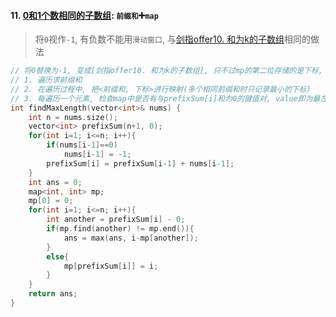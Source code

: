 #### 11. [0和1个数相同的子数组](https://leetcode.cn/problems/A1NYOS/): `前缀和`➕`map`

> 将`0`视作`-1`, 有负数不能用`滑动窗口`, 与[剑指offer10. 和为k的子数组](/%E5%89%91%E6%8C%87offer/10.%20%E5%92%8C%E4%B8%BA%20k%20%E7%9A%84%E5%AD%90%E6%95%B0%E7%BB%84.md)相同的做法

```CPP
// 将0替换为-1, 变成[剑指offer10. 和为k的子数组], 只不过mp的第二位存储的是下标, 记录prefixSum=key的第一次出现
// 1. 遍历求前缀和
// 2. 在遍历过程中, 把<前缀和, 下标>进行映射(多个相同前缀和时只记录最小的下标)
// 3. 每遍历一个元素, 检查map中是否有与prefixSum[i]和为0的键值对, value即为最左的端点下标, 更新ans
int findMaxLength(vector<int>& nums) {
    int n = nums.size();
    vector<int> prefixSum(n+1, 0);
    for(int i=1; i<=n; i++){
        if(nums[i-1]==0)
            nums[i-1] = -1;
        prefixSum[i] = prefixSum[i-1] + nums[i-1];
    }
    int ans = 0;
    map<int, int> mp;
    mp[0] = 0;
    for(int i=1; i<=n; i++){
        int another = prefixSum[i] - 0;
        if(mp.find(another) != mp.end()){
            ans = max(ans, i-mp[another]);
        }
        else{
            mp[prefixSum[i]] = i;
        }
    }
    return ans;
}
```